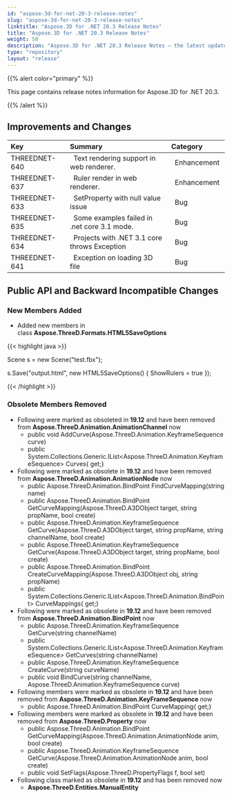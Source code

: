 ```yaml
---
id: "aspose-3d-for-net-20-3-release-notes"
slug: "aspose-3d-for-net-20-3-release-notes"
linktitle: "Aspose.3D for .NET 20.3 Release Notes"
title: "Aspose.3D for .NET 20.3 Release Notes"
weight: 50
description: "Aspose.3D for .NET 20.3 Release Notes – the latest updates and fixes."
type: "repository"
layout: "release"
---
```


{{% alert color="primary" %}} 

This page contains release notes information for Aspose.3D for .NET 20.3.

{{% /alert %}} 
## **Improvements and Changes**

|**Key**|**Summary**|**Category**|
| :- | :- | :- |
|THREEDNET-640 |` `Text rendering support in web renderer. |` `Enhancement |
|THREEDNET-637 |` `Ruler render in web renderer. |` `Enhancement |
|THREEDNET-633 |` `SetProperty with null value issue |` `Bug |
|THREEDNET-635 |` `Some examples failed in .net core 3.1 mode. |` `Bug |
|THREEDNET-634 |` `Projects with .NET 3.1 core throws Exception |` `Bug |
|THREEDNET-641 |` `Exception on loading 3D file |` `Bug |
## **Public API and Backward Incompatible Changes**
### **New Members Added**
- Added new members in class **Aspose.ThreeD.Formats.HTML5SaveOptions**



{{< highlight java >}}

 Scene s = new Scene("test.fbx");

s.Save("output.html", new HTML5SaveOptions() { ShowRulers = true });

{{< /highlight >}}
### **Obsolete Members Removed**
- Following were marked as obsoleted in **19.12** and have been removed from **Aspose.ThreeD.Animation.AnimationChannel** now
  - public void AddCurve(Aspose.ThreeD.Animation.KeyframeSequence curve)
  - public System.Collections.Generic.IList<Aspose.ThreeD.Animation.KeyframeSequence> Curves{ get;}
- Following were marked as obsolete in **19.12** and have been removed from **Aspose.ThreeD.Animation.AnimationNode** now
  - public Aspose.ThreeD.Animation.BindPoint FindCurveMapping(string name)
  - public Aspose.ThreeD.Animation.BindPoint GetCurveMapping(Aspose.ThreeD.A3DObject target, string propName, bool create)
  - public Aspose.ThreeD.Animation.KeyframeSequence GetCurve(Aspose.ThreeD.A3DObject target, string propName, string channelName, bool create)
  - public Aspose.ThreeD.Animation.KeyframeSequence GetCurve(Aspose.ThreeD.A3DObject target, string propName, bool create)
  - public Aspose.ThreeD.Animation.BindPoint CreateCurveMapping(Aspose.ThreeD.A3DObject obj, string propName)
  - public System.Collections.Generic.IList<Aspose.ThreeD.Animation.BindPoint> CurveMappings{ get;}
- Following were marked as obsolete in **19.12** and have been removed from **Aspose.ThreeD.Animation.BindPoint** now
  - public Aspose.ThreeD.Animation.KeyframeSequence GetCurve(string channelName)
  - public System.Collections.Generic.IList<Aspose.ThreeD.Animation.KeyframeSequence> GetCurves(string channelName)
  - public Aspose.ThreeD.Animation.KeyframeSequence CreateCurve(string curveName)
  - public void BindCurve(string channelName, Aspose.ThreeD.Animation.KeyframeSequence curve)
- Following members were marked as obsolete in **19.12** and have been removed from **Aspose.ThreeD.Animation.KeyFrameSequence** now
  - public Aspose.ThreeD.Animation.BindPoint CurveMapping{ get;}
- Following members were marked as obsolete in **19.12** and have been removed from **Aspose.ThreeD.Property** now
  - public Aspose.ThreeD.Animation.BindPoint GetCurveMapping(Aspose.ThreeD.Animation.AnimationNode anim, bool create)
  - public Aspose.ThreeD.Animation.KeyframeSequence GetCurve(Aspose.ThreeD.Animation.AnimationNode anim, bool create)
  - public void SetFlags(Aspose.ThreeD.PropertyFlags f, bool set)
- Following class marked as obsolete in **19.12** and has been removed now
  - **Aspose.ThreeD.Entities.ManualEntity**

